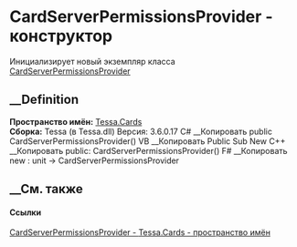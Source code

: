 # CardServerPermissionsProvider - конструктор
Инициализирует новый экземпляр класса
[CardServerPermissionsProvider](T_Tessa_Cards_CardServerPermissionsProvider.htm)
##  __Definition
 **Пространство имён:** [Tessa.Cards](N_Tessa_Cards.htm)  
 **Сборка:** Tessa (в Tessa.dll) Версия: 3.6.0.17
C# __Копировать
     public CardServerPermissionsProvider()
VB __Копировать
     Public Sub New
C++ __Копировать
     public:
    CardServerPermissionsProvider()
F# __Копировать
     new : unit -> CardServerPermissionsProvider
##  __См. также
#### Ссылки
[CardServerPermissionsProvider -
](T_Tessa_Cards_CardServerPermissionsProvider.htm)
[Tessa.Cards - пространство имён](N_Tessa_Cards.htm)
